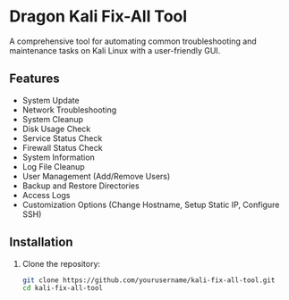# Dragon Kali Fix-All Tool

A comprehensive tool for automating common troubleshooting and maintenance tasks on Kali Linux with a user-friendly GUI.

## Features

- System Update
- Network Troubleshooting
- System Cleanup
- Disk Usage Check
- Service Status Check
- Firewall Status Check
- System Information
- Log File Cleanup
- User Management (Add/Remove Users)
- Backup and Restore Directories
- Access Logs
- Customization Options (Change Hostname, Setup Static IP, Configure SSH)

## Installation

1. Clone the repository:
   ```bash
   git clone https://github.com/yourusername/kali-fix-all-tool.git
   cd kali-fix-all-tool
